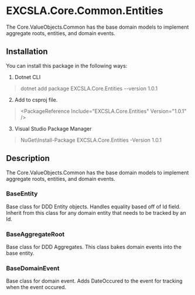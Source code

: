 # EXCSLA.Core.Common.Entities

The Core.ValueObjects.Common has the base domain models to implement aggregate roots, entities, and domain events.

## Installation
You can install this package in the following ways:

1. Dotnet CLI
> dotnet add package EXCSLA.Core.Entities --version 1.0.1

2. Add to csproj file.
> \<PackageReference Include="EXCSLA.Core.Entities" Version="1.0.1" /\>

3. Visual Studio Package Manager
> NuGet\Install-Package EXCSLA.Core.Entities -Version 1.0.1

## Description
The Core.ValueObjects.Common has the base domain models to implement aggregate roots, entities, and domain events.

### BaseEntity
Base class for DDD Entity objects. Handles equality based off of Id field. Inherit from this class for any domain entity that needs to be tracked by an Id.

### BaseAggregateRoot
Base class for DDD Aggregates. This class bakes domain events into the base entity.

### BaseDomainEvent
Base class for domain event. Adds DateOccured to the event for tracking when the event occured.
